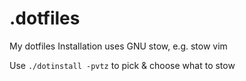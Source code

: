 # .dotfiles
My dotfiles
Installation uses GNU stow, e.g. stow vim

Use `./dotinstall -pvtz` to pick & choose what to stow
